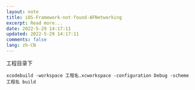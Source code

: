 ```yaml
---
layout: note
title: iOS-Framework-not-found-AFNetworking
excerpt: Read more...
date: 2022-5-29 14:17:11
updated: 2022-5-29 14:17:11
comments: false
lang: zh-CN
---
```


工程目录下

`xcodebuild -workspace 工程名.xcworkspace -configuration Debug -scheme 工程名 build`
  